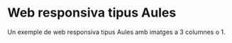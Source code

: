 # Web responsiva tipus Aules
Un exemple de web responsiva tipus Aules amb imatges a 3 columnes o 1.
